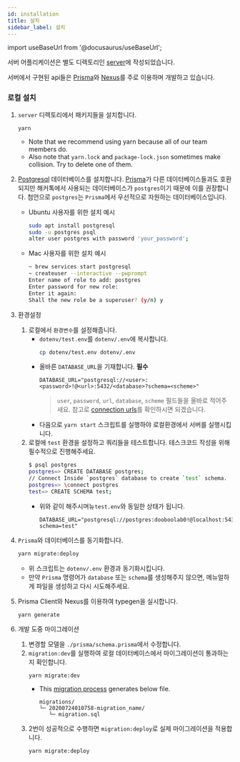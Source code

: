 ```yaml
---
id: installation
title: 설치
sidebar_label: 설치
---
```


import useBaseUrl from '@docusaurus/useBaseUrl';

서버 어플리케이션은 별도 디렉토리인 [server](https://github.com/dooboolab/hackatalk/tree/master/server)에 작성되었습니다.

서버에서 구현된 api들은 [Prisma](https://www.prisma.io)와 [Nexus](https://nexus.js.org/docs/nexus-prisma)를 주로 이용하며 개발하고 있습니다.

### 로컬 설치

1. `server` 디렉토리에서 패키지들을 설치합니다.
   ```
   yarn
   ```
   - Note that we recommend using yarn because all of our team members do.
   - Also note that `yarn.lock` and `package-lock.json` sometimes make collision. Try to delete one of them.

2. [Postgresql](https://www.google.com/search?q=postgresql&rlz=1C5CHFA_enKR865KR867&oq=postgresql&aqs=chrome.0.69i59j35i39j0l3j69i60j69i61l2.3220j0j7&sourceid=chrome&ie=UTF-8) 데이터베이스를 설치합니다. [Prisma](https://prisma.io)가 다른 데이터베이스들과도 호환되지만 해커톡에서 사용되는 데이터베이스가 `postgres`이기 때문에 이를 권장합니다. 첨언으로 `postgres`는 `Prisma`에서 우선적으로 자원하는 데이터베이스입니다.
   - Ubuntu 사용자를 위한 설치 예시
     ```sh
     sudo apt install postgresql
     sudo -u postgres psql
     alter user postgres with password 'your_password';
     ```
   - Mac 사용자를 위한 설치 예시
     ```sh
     ~ brew services start postgresql
     ~ createuser --interactive --pwprompt
     Enter name of role to add: postgres
     Enter password for new role: 
     Enter it again: 
     Shall the new role be a superuser? (y/n) y
     ```

3. 환경설정
   1. 로컬에서 `환경변수`를 설정해줍니다.
      - `dotenv/test.env`를 `dotenv/.env`에 복사합니다.
        ```sh
        cp dotenv/test.env dotenv/.env
        ```
      - 올바른 `DATABASE_URL`을 기재합니다. **필수**
         ```
         DATABASE_URL="postgresql://<user>:<password>!@<url>:5432/<database>?schema=<scheme>"
         ```
         > `user`, `password`, `url`, `database`, `scheme` 필드들을 올바로 적어주새요. 참고로 [connection urls](https://www.prisma.io/docs/reference/database-connectors/connection-urls)를 확인하시면 되겠습니다.
      - 다음으로 `yarn start` 스크립트를 실행하야 로컬환경에서 서버를 실행시킵니다.
   2. 로컬에 `test` 환경을 설정하고 쿼리들을 테스트합니다. 테스크코드 작성을 위해 필수적으로 진행해주세요.
      ```sh
      $ psql postgres
      postgres=> CREATE DATABASE postgres;
      // Connect Inside `postgres` database to create `test` schema.
      postgres=> \connect postgres
      test=> CREATE SCHEMA test;
      ```
      - 위와 같이 해주시며뉴`test.env`와 동일한 상태가 됩니다.
        ```
        DATABASE_URL="postgresql://postgres:dooboolab0!@localhost:5432/postgres?schema=test"
        ```

4. `Prisma`와 데이터베이스를 동기화합니다.
   ```sh
   yarn migrate:deploy
   ```
   - 위 스크립트는 `dotenv/.env` 환경과 동기화시킵니다.
   - 만약 `Prisma` 명령어가 `database` 또는 `schema`를 생성해주지 않으면, 메뉴얼하게 파일을 생성하고 다시 시도해주세요.

5. Prisma Client와 Nexus를 이용하여 typegen을 실시합니다.
   ```
   yarn generate
   ```

6. 개발 도중 마이그레이션
   1. 변경할 모델을 `./prisma/schema.prisma`에서 수정합니다.
   2. `migration:dev`를 실행하여 로컬 데이터베이스에서 마이그레이션이 통과하는지 확인합니다.
      ```
      yarn migrate:dev
      ```
      - This [migration process](https://www.prisma.io/docs/reference/tools-and-interfaces/prisma-migrate#prisma-migrate) generates below file.
         ```
         migrations/
         └─ 20200724010758-migration_name/
            └─ migration.sql
         ```
   3. 2번이 성공적으로 수행하면 `migration:deploy`로 실제 마이그레이션을 적용합니다.
      ```
      yarn migrate:deploy
      ```
